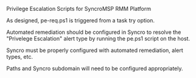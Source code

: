 Privilege Escalation Scripts for SyncroMSP RMM Platform

As designed, pe-req.ps1 is triggered from a task try option.

Automated remediation should be configured in Syncro to resolve the "Privelege Escalation" alert type by running the pe.ps1 script on the host.

Syncro must be properly configured with automated remediation, alert types, etc.

Paths and Syncro subdomain will need to be configured appropriately.
